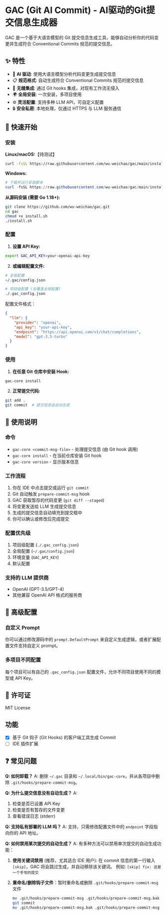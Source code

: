 # GAC (Git AI Commit) - AI驱动的Git提交信息生成器

GAC 是一个基于大语言模型的 Git 提交信息生成工具，能够自动分析你的代码变更并生成符合 Conventional Commits 规范的提交信息。

## ✨ 特性

- 🤖 **AI 驱动**: 使用大语言模型分析代码变更生成提交信息
- 📋 **规范格式**: 自动生成符合 Conventional Commits 规范的提交信息  
- 🔧 **无缝集成**: 通过 Git hooks 集成，对现有工作流无侵入
- 🌍 **全局安装**: 一次安装，多项目使用
- ⚙️ **灵活配置**: 支持多种 LLM API，可自定义配置
- 🔒 **安全私密**: 本地处理，仅通过 HTTPS 与 LLM 服务通信

## 🚀 快速开始

### 安装

**Linux/macOS:**【待测试】
```bash
curl -fsSL https://raw.githubusercontent.com/wu-weichao/gac/main/install.sh | bash
```

**Windows:**
```powershell
# 下载并运行安装脚本
curl -fsSL https://raw.githubusercontent.com/wu-weichao/gac/main/install.bat -o install.bat && install.bat
```


**从源码安装 (需要 Go 1.18+):**
```bash
git clone https://github.com/wu-weichao/gac.git
cd gac
chmod +x install.sh
./install.sh
```

### 配置

1. **设置 API Key:**
```bash
export GAC_API_KEY=your-openai-api-key
```

2. **或编辑配置文件:**
```bash
# 全局配置
~/.gac/config.json

# 项目级配置 (会覆盖全局配置)
./.gac_config.json
```

配置文件格式：
```json
{
  "llm": {
    "provider": "openai",
    "api_key": "your-api-key",
    "endpoint": "https://api.openai.com/v1/chat/completions",
    "model": "gpt-3.5-turbo"
  }
}
```

### 使用

1. **在任意 Git 仓库中安装 Hook:**
```bash
gac-core install
```

2. **正常提交代码:**
```bash
git add .
git commit  # 提交信息会自动生成
```

## 📖 使用说明

### 命令

- `gac-core <commit-msg-file>` - 处理提交信息 (由 Git hook 调用)
- `gac-core install` - 在当前仓库安装 Git hook
- `gac-core version` - 显示版本信息

### 工作流程

1. 你在 IDE 中点击提交或运行 `git commit`
2. Git 自动触发 `prepare-commit-msg` hook
3. GAC 获取暂存的代码变更 (`git diff --staged`)
4. 将变更发送给 LLM 生成提交信息
5. 生成的提交信息自动填充到提交框中
6. 你可以确认或修改后完成提交

### 配置优先级

1. 项目级配置 (`./.gac_config.json`)
2. 全局配置 (`~/.gac/config.json`)
3. 环境变量 (`GAC_API_KEY`)
4. 默认配置

### 支持的 LLM 提供商

- OpenAI (GPT-3.5/GPT-4)
- 其他兼容 OpenAI API 格式的服务商

## 🔧 高级配置

### 自定义 Prompt

你可以通过修改源码中的 `prompt.DefaultPrompt` 来自定义生成逻辑，或者扩展配置文件支持自定义 prompt。

### 多项目不同配置

每个项目可以有自己的 `.gac_config.json` 配置文件，允许不同项目使用不同的模型或 API Key。

## 📄 许可证

MIT License

## 功能
- [x] 基于 Git 钩子 (Git Hooks) 的客户端工具生成 Commit
- [ ] IDE 插件扩展

## ❓ 常见问题

**Q: 如何卸载？**
A: 删除 `~/.gac` 目录和 `~/.local/bin/gac-core`，并从各项目中删除 `.git/hooks/prepare-commit-msg`。

**Q: 为什么提交信息没有自动生成？**
A: 
1. 检查是否已设置 API Key
2. 检查是否有暂存的文件变更
3. 查看错误日志 (stderr)

**Q: 支持私有部署的 LLM 吗？**
A: 支持，只需修改配置文件中的 `endpoint` 字段指向你的 API 地址。

**Q: 如何禁用某次提交的自动生成？**
A: 有多种方法可以禁用单次提交的自动生成功能：

1. **使用关键词禁用** (推荐，尤其适合 IDE 用户):
   在 commit 信息的第一行输入 `[skip]`，GAC 将会跳过生成，并自动移除该关键词。
   例如: `[skip] fix: 这是一个手写的提交`

2. **重命名/删除钩子文件**：暂时重命名或删除 `.git/hooks/prepare-commit-msg` 文件
   ```bash
   mv .git/hooks/prepare-commit-msg .git/hooks/prepare-commit-msg.bak  # 临时重命名
   git commit                                                           # 执行提交
   mv .git/hooks/prepare-commit-msg.bak .git/hooks/prepare-commit-msg  # 恢复钩子文件
   ```